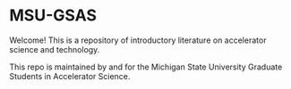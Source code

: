# MSU-GSAS

Welcome! This is a repository of introductory literature on accelerator science and technology.

This repo is maintained by and for the Michigan State University Graduate Students in Accelerator Science.
